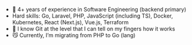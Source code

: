 - 🚀 4+ years of experience in Software Engineering (backend primary)
- Hard skills: Go, Laravel, PHP, JavaScript (including TS), Docker, Kubernetes, React (Next.js), Vue.js, Terraform
- 🤘 I know Git at the level that I can tell on my fingers how it works
- 😼 Currently, I’m migrating from PHP to Go (lang)
